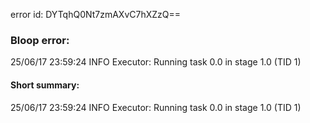 error id: DYTqhQ0Nt7zmAXvC7hXZzQ==
### Bloop error:

25/06/17 23:59:24 INFO Executor: Running task 0.0 in stage 1.0 (TID 1)
#### Short summary: 

25/06/17 23:59:24 INFO Executor: Running task 0.0 in stage 1.0 (TID 1)